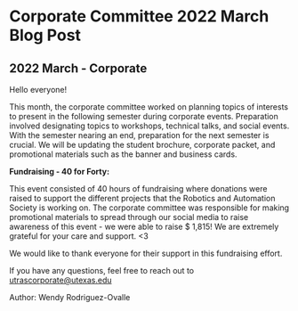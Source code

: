 # Corporate Committee 2022 March Blog Post
## 2022 March - Corporate

Hello everyone!  

This month, the corporate committee worked on planning topics of interests to present in the following semester during corporate events. <!--more--> Preparation involved designating topics to workshops, technical talks, and social events. With the semester nearing an end, preparation for the next semester is crucial. We will be updating the student brochure, corporate packet, and promotional materials such as the banner and business cards. 


**Fundraising - 40 for Forty:**

This event consisted of 40 hours of fundraising where donations were raised to support the different projects that the Robotics and Automation Society is working on. The corporate committee was responsible for making promotional materials to spread through our social media to raise awareness of this event - we were able to raise $ 1,815! We are extremely grateful for your care and support. <3 

We would like to thank everyone for their support in this fundraising effort. 

If you have any questions, feel free to reach out to utrascorporate@utexas.edu 

Author: Wendy Rodriguez-Ovalle